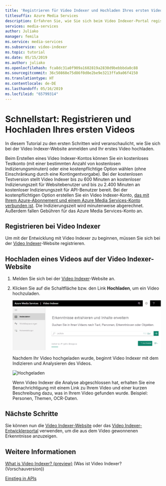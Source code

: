 ```yaml
---
title: 'Registrieren für Video Indexer und Hochladen Ihres ersten Videos: Azure'
titlesuffix: Azure Media Services
description: Erfahren Sie, wie Sie sich beim Video Indexer-Portal registrieren und Ihr erstes Video hochladen.
services: media-services
author: Juliako
manager: femila
ms.service: media-services
ms.subservice: video-indexer
ms.topic: tutorial
ms.date: 05/15/2019
ms.author: juliako
ms.openlocfilehash: fca8dc31a0f909a1602819a2830d9bebbbda0c88
ms.sourcegitcommit: 36c50860e75d86f0d0e2be9e3213ffa9a06f4150
ms.translationtype: HT
ms.contentlocale: de-DE
ms.lasthandoff: 05/16/2019
ms.locfileid: "65799314"
---
```

# <a name="quickstart-how-to-sign-up-and-upload-your-first-video"></a>Schnellstart: Registrieren und Hochladen Ihres ersten Videos

In diesem Tutorial zu den ersten Schritten wird veranschaulicht, wie Sie sich bei der Video Indexer-Website anmelden und Ihr erstes Video hochladen.

Beim Erstellen eines Video Indexer-Kontos können Sie ein kostenloses Testkonto (mit einer bestimmten Anzahl von kostenlosen Indizierungsminuten) oder eine kostenpflichtige Option wählen (ohne Einschränkung durch eine Kontingentvorgabe). Bei der kostenlosen Testversion stellt Video Indexer bis zu 600 Minuten an kostenloser Indizierungszeit für Websitebenutzer und bis zu 2.400 Minuten an kostenloser Indizierungszeit für API-Benutzer bereit. Bei der kostenpflichtigen Option erstellen Sie ein Video Indexer-Konto, [das mit Ihrem Azure-Abonnement und einem Azure Media Services-Konto verbunden ist](connect-to-azure.md). Die Indizierungszeit wird minutenweise abgerechnet. Außerdem fallen Gebühren für das Azure Media Services-Konto an. 

## <a name="sign-up-for-video-indexer"></a>Registrieren bei Video Indexer

Um mit der Entwicklung mit Video Indexer zu beginnen, müssen Sie sich bei der [Video Indexer](https://www.videoindexer.com)-Website registrieren.

## <a name="upload-a-video-using-the-video-indexer-website"></a>Hochladen eines Videos auf der Video Indexer-Website

1. Melden Sie sich bei der [Video Indexer](https://www.videoindexer.ai/)-Website an.
2. Klicken Sie auf die Schaltfläche bzw. den Link **Hochladen**, um ein Video hochzuladen.

    ![Hochladen](./media/video-indexer-get-started/video-indexer-upload.png)

    Nachdem Ihr Video hochgeladen wurde, beginnt Video Indexer mit dem Indizieren und Analysieren des Videos.

    ![Hochgeladen](./media/video-indexer-get-started/video-indexer-uploaded.png) 

    Wenn Video Indexer die Analyse abgeschlossen hat, erhalten Sie eine Benachrichtigung mit einem Link zu Ihrem Video und einer kurzen Beschreibung dazu, was in Ihrem Video gefunden wurde. Beispiel: Personen, Themen, OCR-Daten.

## <a name="next-steps"></a>Nächste Schritte

Sie können nun die [Video Indexer-Website](video-indexer-view-edit.md) oder das [Video Indexer-Entwicklerportal](video-indexer-use-apis.md) verwenden, um die aus dem Video gewonnenen Erkenntnisse anzuzeigen. 

## <a name="see-also"></a>Weitere Informationen

[What is Video Indexer? (preview)](video-indexer-overview.md) (Was ist Video Indexer? (Vorschauversion))

[Einstieg in APIs](video-indexer-use-apis.md)


